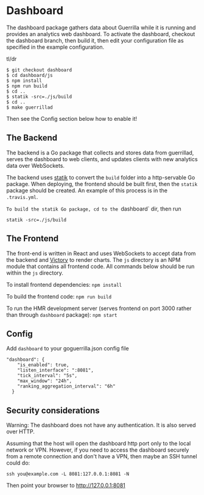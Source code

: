 # Dashboard

The dashboard package gathers data about Guerrilla while it is running 
and provides an analytics web dashboard. To activate the dashboard, checkout
the dashboard branch, then build it, then edit your configuration 
file as specified in the example configuration.

tl/dr

```
$ git checkout dashboard
$ cd dashboard/js
$ npm install
$ npm run build
$ cd ..
$ statik -src=./js/build
$ cd ..
$ make guerrillad
```

Then see the Config section below how to enable it!

## The Backend

The backend is a Go package that collects and stores data from guerrillad, 
serves the dashboard to web clients, and updates clients with new analytics data 
over WebSockets. 

The backend uses [statik](https://github.com/rakyll/statik) to convert the `build` 
folder into a http-servable Go package. When deploying, the frontend should be 
built first, then the `statik` package should be created. 
An example of this process is in the `.travis.yml`.

`To build the statik Go package, cd to the `dashboard` dir, then run
 
 `statik -src=./js/build` 

## The Frontend

The front-end is written in React and uses WebSockets to accept data 
from the backend and [Victory](https://formidable.com/open-source/victory/) to render charts. 
The `js` directory is an NPM module that contains all frontend code. 
All commands below should be run within the `js` directory.

To install frontend dependencies:
`npm install`

To build the frontend code:
`npm run build`

To run the HMR development server (serves frontend on port 3000 rather than through `dashboard` package):
`npm start`

## Config

Add `dashboard` to your goguerrilla.json config file

```
"dashboard": {
    "is_enabled": true,
    "listen_interface": ":8081",
    "tick_interval": "5s",
    "max_window": "24h",
    "ranking_aggregation_interval": "6h"
  }
```

## Security considerations

Warning: The dashboard does not have any authentication. It is also served over HTTP.

Assuming that the host will open the dashboard http port only to the local network or VPN. 
However, if you need to access the dashboard securely from a remote connection and
don't have a VPN, then maybe an SSH tunnel could do:

`ssh you@example.com -L 8081:127.0.0.1:8081 -N`

Then point your browser to http://127.0.0.1:8081